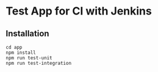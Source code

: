 # Test App for CI with Jenkins

## Installation

```
cd app
npm install
npm run test-unit
npm run test-integration
```
<!-- This is a change to test the push trigger -->
<!-- Testing again -->
<!-- Testing again -->
<!-- Testing again -->
